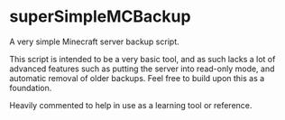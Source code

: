 # superSimpleMCBackup
A very simple Minecraft server backup script.  

This script is intended to be a very basic tool, and as such lacks a lot of advanced features such as putting the server into read-only mode, and automatic removal of older backups.  Feel free to build upon this as a foundation.

Heavily commented to help in use as a learning tool or reference.
